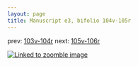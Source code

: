 ```yaml
---
layout: page
title: Manuscript e3, bifolio 104v-105r
---
```


prev: [103v-104r](../103v-104r/) next: [105v-106r](../105v-106r/)



[![Linked to zoomble image](http://www.homermultitext.org/iipsrv?IIIF=/project/homer/pyramidal/deepzoom/hmt/e3bifolio/v1/vb_104v_105r.tif/full/2000,/0/default.jpg)](http://www.homermultitext.org/ict2/?urn=urn:cite2:hmt:e3bifolio.v1:vb_104v_105r)

